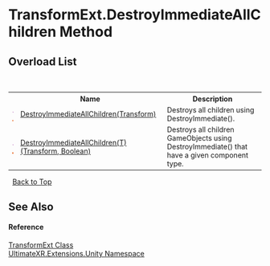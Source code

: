 # TransformExt.DestroyImmediateAllChildren Method 
 


## Overload List
&nbsp;<table><tr><th></th><th>Name</th><th>Description</th></tr><tr><td>![Public method](media/pubmethod.gif "Public method")![Static member](media/static.gif "Static member")</td><td><a href="M_UltimateXR_Extensions_Unity_TransformExt_DestroyImmediateAllChildren">DestroyImmediateAllChildren(Transform)</a></td><td>
Destroys all children using DestroyImmediate().</td></tr><tr><td>![Public method](media/pubmethod.gif "Public method")![Static member](media/static.gif "Static member")</td><td><a href="M_UltimateXR_Extensions_Unity_TransformExt_DestroyImmediateAllChildren__1">DestroyImmediateAllChildren(T)(Transform, Boolean)</a></td><td>
Destroys all children GameObjects using DestroyImmediate() that have a given component type.</td></tr></table>&nbsp;
<a href="#transformext.destroyimmediateallchildren-method">Back to Top</a>

## See Also


#### Reference
<a href="T_UltimateXR_Extensions_Unity_TransformExt">TransformExt Class</a><br /><a href="N_UltimateXR_Extensions_Unity">UltimateXR.Extensions.Unity Namespace</a><br />